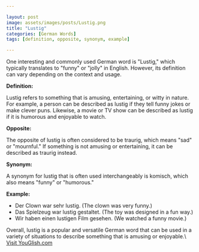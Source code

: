 ```yaml
---

layout: post
image: assets/images/posts/Lustig.png
title: "Lustig"
categories: [German Words]
tags: [definition, opposite, synonym, example]

---
```


One interesting and commonly used German word is "Lustig," which typically translates to "funny" or "jolly" in English. However, its definition can vary depending on the context and usage.

**Definition:**

Lustig refers to something that is amusing, entertaining, or witty in nature. For example, a person can be described as lustig if they tell funny jokes or make clever puns. Likewise, a movie or TV show can be described as lustig if it is humorous and enjoyable to watch.

**Opposite:**

The opposite of lustig is often considered to be traurig, which means "sad" or "mournful." If something is not amusing or entertaining, it can be described as traurig instead.

**Synonym:**

A synonym for lustig that is often used interchangeably is komisch, which also means "funny" or "humorous."

**Example:**

- Der Clown war sehr lustig. (The clown was very funny.)
- Das Spielzeug war lustig gestaltet. (The toy was designed in a fun way.)
- Wir haben einen lustigen Film gesehen. (We watched a funny movie.)

Overall, lustig is a popular and versatile German word that can be used in a variety of situations to describe something that is amusing or enjoyable.\ <a id="yg-widget-0" class="youglish-widget" data-query="Lustig" data-lang="german" data-components="8412" data-auto-start="0" data-bkg-color="theme_light" data-title="How%20to%20pronounce%20Lustig%20in%20German"  rel="nofollow" href="https://youglish.com">Visit YouGlish.com</a><script async src="https://youglish.com/public/emb/widget.js" charset="utf-8"></script>